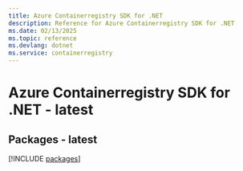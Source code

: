 ```yaml
---
title: Azure Containerregistry SDK for .NET
description: Reference for Azure Containerregistry SDK for .NET
ms.date: 02/13/2025
ms.topic: reference
ms.devlang: dotnet
ms.service: containerregistry
---
```

# Azure Containerregistry SDK for .NET - latest
## Packages - latest
[!INCLUDE [packages](containerregistry-index.md)]